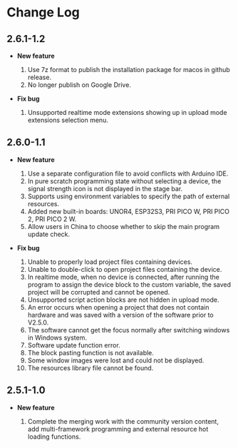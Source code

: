 # Change Log

## 2.6.1-1.2

- **New feature**

    1. Use 7z format to publish the installation package for macos in github release.
    2. No longer publish on Google Drive.

- **Fix bug**

    1. Unsupported realtime mode extensions showing up in upload mode extensions selection menu.

## 2.6.0-1.1

- **New feature**

    1. Use a separate configuration file to avoid conflicts with Arduino IDE.
    2. In pure scratch programming state without selecting a device, the signal strength icon is not displayed in the stage bar.
    3. Supports using environment variables to specify the path of external resources.
    4. Added new built-in boards: UNOR4, ESP32S3, PRI PICO W, PRI PICO 2, PRI PICO 2 W.
    5. Allow users in China to choose whether to skip the main program update check.

- **Fix bug**

    1. Unable to properly load project files containing devices.
    2. Unable to double-click to open project files containing the device.
    3. In realtime mode, when no device is connected, after running the program to assign the device block to the custom variable, the saved project will be corrupted and cannot be opened.
    4. Unsupported script action blocks are not hidden in upload mode.
    5. An error occurs when opening a project that does not contain hardware and was saved with a version of the software prior to V2.5.0.
    6. The software cannot get the focus normally after switching windows in Windows system.
    7. Software update function error.
    8. The block pasting function is not available.
    9. Some window images were lost and could not be displayed.
    10. The resources library file cannot be found.

## 2.5.1-1.0

- **New feature**

    1. Complete the merging work with the community version content, add multi-framework programming and external resource hot loading functions.
